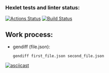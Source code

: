 ### Hexlet tests and linter status:
[![Actions Status](https://github.com/Un1que11/python-project-50/workflows/hexlet-check/badge.svg)](https://github.com/Un1que11/python-project-50/actions)
[![Build Status](https://github.com/Un1que11/python-project-50/actions/workflows/project-check/badge.svg)](https://github.com/Un1que11/python-project-50/actions/workflows/project-check)

## Work process:

+ gendiff (file.json):

      gendiff first_file.json second_file.json
[![asciicast](https://asciinema.org/a/l8rlpqIEXjQd4DLkVAw8RYKc7.svg)](https://asciinema.org/a/l8rlpqIEXjQd4DLkVAw8RYKc7)